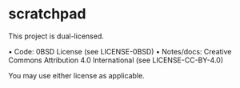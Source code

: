 # scratchpad
This project is dual-licensed.

• Code: 0BSD License (see LICENSE-0BSD)
• Notes/docs: Creative Commons Attribution 4.0 International (see LICENSE-CC-BY-4.0)

You may use either license as applicable.

